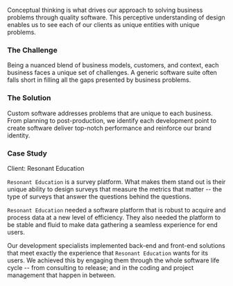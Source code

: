 Conceptual thinking is what drives our approach to solving business problems through quality software. This perceptive understanding of design enables us to see each of our clients as unique entities with unique problems. 

### The Challenge

Being a nuanced blend of business models, customers, and context, each business faces a unique set of challenges. A generic software suite often falls short in filling all the gaps presented by business problems.

### The Solution

Custom software addresses problems that are unique to each business. From planning to post-production, we identify each development point to create software deliver top-notch performance and reinforce our brand identity.

### Case Study

Client: Resonant Education

`Resonant Education` is a survey platform. What makes them stand out is their unique ability to design surveys that measure the metrics that matter -- the type of surveys that answer the questions behind the questions.

`Resonant Education` needed a software platform that is robust to acquire and process data at a new level of efficiency. They also needed the platform to be stable and fluid to make data gathering a seamless experience for end users.

Our development specialists implemented back-end and front-end solutions that meet exactly the experience that `Resonant Education` wants for its users. We achieved this by engaging them through the whole software life cycle -- from consulting to release; and in the coding and project management that happen in between. 